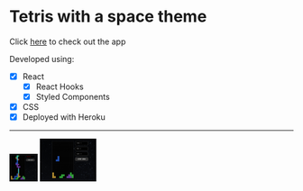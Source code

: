 # Tetris with a space theme

Click [here](https://tetris-react-tang.herokuapp.com/) to check out the app

Developed using:

- [x] React
  - [x] React Hooks
  - [x] Styled Components
- [x] CSS
- [x] Deployed with Heroku

---

<img src="gameover.png" alt="gameover-tetris" style="width:50px">
<img src="tetris.png" alt="tetris" style="width:100px">
